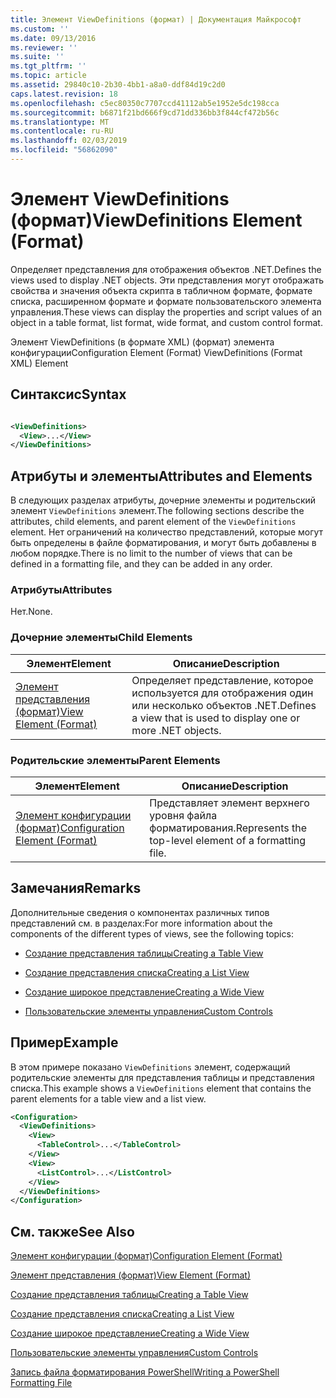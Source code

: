 ```yaml
---
title: Элемент ViewDefinitions (формат) | Документация Майкрософт
ms.custom: ''
ms.date: 09/13/2016
ms.reviewer: ''
ms.suite: ''
ms.tgt_pltfrm: ''
ms.topic: article
ms.assetid: 29840c10-2b30-4bb1-a8a0-ddf84d19c2d0
caps.latest.revision: 18
ms.openlocfilehash: c5ec80350c7707ccd41112ab5e1952e5dc198cca
ms.sourcegitcommit: b6871f21bd666f9cd71dd336bb3f844cf472b56c
ms.translationtype: MT
ms.contentlocale: ru-RU
ms.lasthandoff: 02/03/2019
ms.locfileid: "56862090"
---
```

# <a name="viewdefinitions-element-format"></a><span data-ttu-id="6df35-102">Элемент ViewDefinitions (формат)</span><span class="sxs-lookup"><span data-stu-id="6df35-102">ViewDefinitions Element (Format)</span></span>

<span data-ttu-id="6df35-103">Определяет представления для отображения объектов .NET.</span><span class="sxs-lookup"><span data-stu-id="6df35-103">Defines the views used to display .NET objects.</span></span> <span data-ttu-id="6df35-104">Эти представления могут отображать свойства и значения объекта скрипта в табличном формате, формате списка, расширенном формате и формате пользовательского элемента управления.</span><span class="sxs-lookup"><span data-stu-id="6df35-104">These views can display the properties and script values of an object  in a table format, list format, wide format, and custom control format.</span></span>

<span data-ttu-id="6df35-105">Элемент ViewDefinitions (в формате XML) (формат) элемента конфигурации</span><span class="sxs-lookup"><span data-stu-id="6df35-105">Configuration Element (Format) ViewDefinitions (Format XML) Element</span></span>

## <a name="syntax"></a><span data-ttu-id="6df35-106">Синтаксис</span><span class="sxs-lookup"><span data-stu-id="6df35-106">Syntax</span></span>

```xml

<ViewDefinitions>
  <View>...</View>
</ViewDefinitions>
```

## <a name="attributes-and-elements"></a><span data-ttu-id="6df35-107">Атрибуты и элементы</span><span class="sxs-lookup"><span data-stu-id="6df35-107">Attributes and Elements</span></span>

<span data-ttu-id="6df35-108">В следующих разделах атрибуты, дочерние элементы и родительский элемент `ViewDefinitions` элемент.</span><span class="sxs-lookup"><span data-stu-id="6df35-108">The following sections describe the attributes, child elements, and parent element of the `ViewDefinitions` element.</span></span> <span data-ttu-id="6df35-109">Нет ограничений на количество представлений, которые могут быть определены в файле форматирования, и могут быть добавлены в любом порядке.</span><span class="sxs-lookup"><span data-stu-id="6df35-109">There is no limit to the number of views that can be defined in a formatting file, and they can be added in any order.</span></span>

### <a name="attributes"></a><span data-ttu-id="6df35-110">Атрибуты</span><span class="sxs-lookup"><span data-stu-id="6df35-110">Attributes</span></span>

<span data-ttu-id="6df35-111">Нет.</span><span class="sxs-lookup"><span data-stu-id="6df35-111">None.</span></span>

### <a name="child-elements"></a><span data-ttu-id="6df35-112">Дочерние элементы</span><span class="sxs-lookup"><span data-stu-id="6df35-112">Child Elements</span></span>

|<span data-ttu-id="6df35-113">Элемент</span><span class="sxs-lookup"><span data-stu-id="6df35-113">Element</span></span>|<span data-ttu-id="6df35-114">Описание</span><span class="sxs-lookup"><span data-stu-id="6df35-114">Description</span></span>|
|-------------|-----------------|
|[<span data-ttu-id="6df35-115">Элемент представления (формат)</span><span class="sxs-lookup"><span data-stu-id="6df35-115">View Element (Format)</span></span>](./view-element-format.md)|<span data-ttu-id="6df35-116">Определяет представление, которое используется для отображения один или несколько объектов .NET.</span><span class="sxs-lookup"><span data-stu-id="6df35-116">Defines a view that is used to display one or more .NET objects.</span></span>|

### <a name="parent-elements"></a><span data-ttu-id="6df35-117">Родительские элементы</span><span class="sxs-lookup"><span data-stu-id="6df35-117">Parent Elements</span></span>

|<span data-ttu-id="6df35-118">Элемент</span><span class="sxs-lookup"><span data-stu-id="6df35-118">Element</span></span>|<span data-ttu-id="6df35-119">Описание</span><span class="sxs-lookup"><span data-stu-id="6df35-119">Description</span></span>|
|-------------|-----------------|
|[<span data-ttu-id="6df35-120">Элемент конфигурации (формат)</span><span class="sxs-lookup"><span data-stu-id="6df35-120">Configuration Element (Format)</span></span>](./configuration-element-format.md)|<span data-ttu-id="6df35-121">Представляет элемент верхнего уровня файла форматирования.</span><span class="sxs-lookup"><span data-stu-id="6df35-121">Represents the top-level element of a formatting file.</span></span>|

## <a name="remarks"></a><span data-ttu-id="6df35-122">Замечания</span><span class="sxs-lookup"><span data-stu-id="6df35-122">Remarks</span></span>

<span data-ttu-id="6df35-123">Дополнительные сведения о компонентах различных типов представлений см. в разделах:</span><span class="sxs-lookup"><span data-stu-id="6df35-123">For more information about the components of the different types of views, see the following topics:</span></span>

- [<span data-ttu-id="6df35-124">Создание представления таблицы</span><span class="sxs-lookup"><span data-stu-id="6df35-124">Creating a Table View</span></span>](./creating-a-table-view.md)

- [<span data-ttu-id="6df35-125">Создание представления списка</span><span class="sxs-lookup"><span data-stu-id="6df35-125">Creating a List View</span></span>](./creating-a-list-view.md)

- [<span data-ttu-id="6df35-126">Создание широкое представление</span><span class="sxs-lookup"><span data-stu-id="6df35-126">Creating a Wide View</span></span>](./creating-a-wide-view.md)

- [<span data-ttu-id="6df35-127">Пользовательские элементы управления</span><span class="sxs-lookup"><span data-stu-id="6df35-127">Custom Controls</span></span>](./creating-custom-controls.md)

## <a name="example"></a><span data-ttu-id="6df35-128">Пример</span><span class="sxs-lookup"><span data-stu-id="6df35-128">Example</span></span>

<span data-ttu-id="6df35-129">В этом примере показано `ViewDefinitions` элемент, содержащий родительские элементы для представления таблицы и представления списка.</span><span class="sxs-lookup"><span data-stu-id="6df35-129">This example shows a `ViewDefinitions` element that contains the parent elements for a table view and a list view.</span></span>

```xml
<Configuration>
  <ViewDefinitions>
    <View>
      <TableControl>...</TableControl>
    </View>
    <View>
      <ListControl>...</ListControl>
    </View>
  </ViewDefinitions>
</Configuration>
```

## <a name="see-also"></a><span data-ttu-id="6df35-130">См. также</span><span class="sxs-lookup"><span data-stu-id="6df35-130">See Also</span></span>

[<span data-ttu-id="6df35-131">Элемент конфигурации (формат)</span><span class="sxs-lookup"><span data-stu-id="6df35-131">Configuration Element (Format)</span></span>](./configuration-element-format.md)

[<span data-ttu-id="6df35-132">Элемент представления (формат)</span><span class="sxs-lookup"><span data-stu-id="6df35-132">View Element (Format)</span></span>](./view-element-format.md)

[<span data-ttu-id="6df35-133">Создание представления таблицы</span><span class="sxs-lookup"><span data-stu-id="6df35-133">Creating a Table View</span></span>](./creating-a-table-view.md)

[<span data-ttu-id="6df35-134">Создание представления списка</span><span class="sxs-lookup"><span data-stu-id="6df35-134">Creating a List View</span></span>](./creating-a-list-view.md)

[<span data-ttu-id="6df35-135">Создание широкое представление</span><span class="sxs-lookup"><span data-stu-id="6df35-135">Creating a Wide View</span></span>](./creating-a-wide-view.md)

[<span data-ttu-id="6df35-136">Пользовательские элементы управления</span><span class="sxs-lookup"><span data-stu-id="6df35-136">Custom Controls</span></span>](./creating-custom-controls.md)

[<span data-ttu-id="6df35-137">Запись файла форматирования PowerShell</span><span class="sxs-lookup"><span data-stu-id="6df35-137">Writing a PowerShell Formatting File</span></span>](./writing-a-powershell-formatting-file.md)
